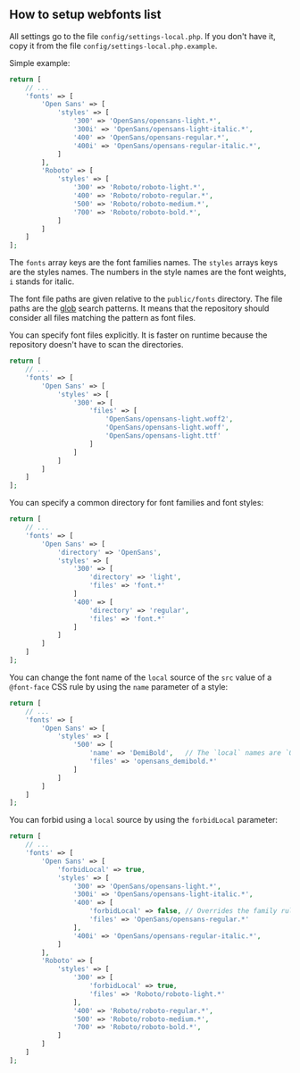 ## How to setup webfonts list

All settings go to the file `config/settings-local.php`.
If you don't have it, copy it from the file `config/settings-local.php.example`.

Simple example:

```php
return [
    // ...
    'fonts' => [
        'Open Sans' => [
            'styles' => [
                '300' => 'OpenSans/opensans-light.*',
                '300i' => 'OpenSans/opensans-light-italic.*',
                '400' => 'OpenSans/opensans-regular.*',
                '400i' => 'OpenSans/opensans-regular-italic.*',
            ]
        ],
        'Roboto' => [
            'styles' => [
                '300' => 'Roboto/roboto-light.*',
                '400' => 'Roboto/roboto-regular.*',
                '500' => 'Roboto/roboto-medium.*',
                '700' => 'Roboto/roboto-bold.*',
            ]
        ]
    ]
];
```

The `fonts` array keys are the font families names. The `styles` arrays keys are the styles names.
The numbers in the style names are the font weights, `i` stands for italic.

The font file paths are given relative to the `public/fonts` directory. 
The file paths are the [glob](https://en.wikipedia.org/wiki/Glob_(programming)) search patterns.
It means that the repository should consider all files matching the pattern as font files.

You can specify font files explicitly. It is faster on runtime because the repository doesn't have to scan the directories.

```php
return [
    // ...
    'fonts' => [
        'Open Sans' => [
            'styles' => [
                '300' => [
                    'files' => [
                        'OpenSans/opensans-light.woff2',
                        'OpenSans/opensans-light.woff',
                        'OpenSans/opensans-light.ttf'
                    ]
                ]
            ]
        ]
    ]
];
```
 
You can specify a common directory for font families and font styles:
 
```php
return [
    // ...
    'fonts' => [
        'Open Sans' => [
            'directory' => 'OpenSans',
            'styles' => [
                '300' => [
                    'directory' => 'light',
                    'files' => 'font.*'
                ]
                '400' => [
                    'directory' => 'regular',
                    'files' => 'font.*'
                ]
            ]
        ]
    ]
];
```

You can change the font name of the `local` source of the `src` value of a `@font-face` CSS rule by using the `name`
parameter of a style:

```php
return [
    // ...
    'fonts' => [
        'Open Sans' => [
            'styles' => [
                '500' => [
                    'name' => 'DemiBold',	// The `local` names are `Open Sans Demibold` and `OpenSans-DemiBold`
                    'files' => 'opensans_demibold.*'
                ]
            ]
        ]
    ]
];
```

You can forbid using a `local` source by using the `forbidLocal` parameter:

```php
return [
    // ...
    'fonts' => [
        'Open Sans' => [
            'forbidLocal' => true,
            'styles' => [
                '300' => 'OpenSans/opensans-light.*',
                '300i' => 'OpenSans/opensans-light-italic.*',
                '400' => [
                    'forbidLocal' => false,	// Overrides the family rule
                    'files' => 'OpenSans/opensans-regular.*'
                ],
                '400i' => 'OpenSans/opensans-regular-italic.*',
            ]
        ],
        'Roboto' => [
            'styles' => [
                '300' => [
                    'forbidLocal' => true,
                    'files' => 'Roboto/roboto-light.*'
                ],
                '400' => 'Roboto/roboto-regular.*',
                '500' => 'Roboto/roboto-medium.*',
                '700' => 'Roboto/roboto-bold.*',
            ]
        ]
    ]
];
```
